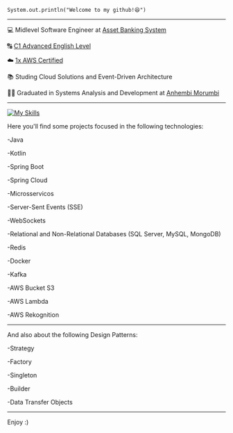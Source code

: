 
<code>System.out.println("Welcome to my github!😆")</code>
<hr>

<p>💻 Midlevel Software Engineer at <a href="https://absoftware.com.br/" target="blank_">Asset Banking System</a></p>
<p>🔠 <a href="https://www.efset.org/cert/KjKPY3C1">C1 Advanced English Level</a></p>
<p>☁️ <a href="<https://www.credly.com/badges/db773eb9-df4c-41f1-a42a-b5b2cd08742e/linked_in_profile">1x AWS Certified</a></p>
<p>📚 Studing Cloud Solutions and Event-Driven Architecture</p>
<p>👨‍💻 Graduated in Systems Analysis and Development at <a href="https://portal.anhembi.br/?gad_source=1&gclid=CjwKCAiApuCrBhAuEiwA8VJ6JiDseguF4XHpGJ1gHQAwfFJtjnb7r05FtNFFAayWa_aFYNKWyJLu0BoCi0MQAvD_BwE" target="blank_">Anhembi Morumbi</a></p>

<hr>

[![My Skills](https://skillicons.dev/icons?i=java,kotlin,spring,kafka,aws,redis,mysql,docker,mongodb)](https://skillicons.dev)

Here you'll find some projects focused in the following technologies:
<p>-Java</p> 
<p>-Kotlin</p> 
<p>-Spring Boot</p>
<p>-Spring Cloud</p>
<p>-Microsservicos</p>
<p>-Server-Sent Events (SSE)</p>
<p>-WebSockets</p>
<p>-Relational and Non-Relational Databases (SQL Server, MySQL, MongoDB)</p>
<p>-Redis</p>
<p>-Docker</p>
<p>-Kafka</p>
<p>-AWS Bucket S3</p>
<p>-AWS Lambda</p>
<p>-AWS Rekognition</p>

<hr>

And also about the following Design Patterns:
<p>-Strategy</p>
<p>-Factory</p>
<p>-Singleton</p>
<p>-Builder</p>
<p>-Data Transfer Objects</p>

<hr>

Enjoy :)


    

